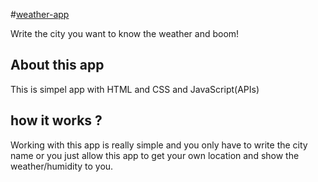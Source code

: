 #[weather-app](https://shayan-weather-app.netlify.app/)

Write the city you want to know the weather and boom!

## About this app

This is simpel app with HTML and CSS and JavaScript(APIs)

## how it works ?

Working with this app is really simple and you only have to write the city name or you just allow this app to get your own location and show the weather/humidity to you.
